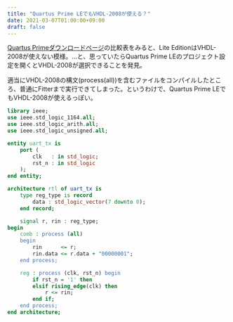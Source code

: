 ```yaml
---
title: "Quartus Prime LEでもVHDL-2008が使える？"
date: 2021-03-07T01:00:00+09:00
draft: false
---
```

[Quartus Primeダウンロードページ](https://www.intel.co.jp/content/www/jp/ja/software/programmable/quartus-prime/download.html)の比較表をみると、Lite EditionはVHDL-2008が使えない模様。…と、思っていたらQuartus Prime LEのプロジェクト設定を開くとVHDL-2008が選択できることを発見。

適当にVHDL-2008の構文(process(all))を含むファイルをコンパイルしたところ、普通にFitterまで実行できてしまった。というわけで、Quartus Prime LEでもVHDL-2008が使えるっぽい。

```vhdl
library ieee;
use ieee.std_logic_1164.all;
use ieee.std_logic_arith.all;
use ieee.std_logic_unsigned.all;

entity uart_tx is
    port (
        clk   : in std_logic;
        rst_n : in std_logic
    );
end entity;

architecture rtl of uart_tx is
    type reg_type is record
        data : std_logic_vector(7 downto 0);
    end record;

    signal r, rin : reg_type;
begin
    comb : process (all)
    begin
        rin      <= r;
        rin.data <= r.data + "00000001";
    end process;

    reg : process (clk, rst_n) begin
        if rst_n = '1' then
        elsif rising_edge(clk) then
            r <= rin;
        end if;
    end process;
end architecture;
```